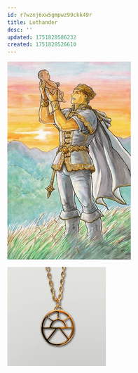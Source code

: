 ```yaml
---
id: r7wznj6xw5gmpwz99ckk49r
title: Lothander
desc: ''
updated: 1751828586232
created: 1751828526610
---
```


![](/assets/images/2025-07-06-13-03-04.png)

![](/assets/images/2025-07-06-13-02-35.png)